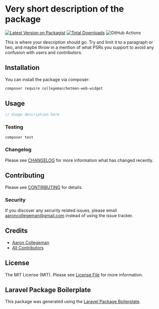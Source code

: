 # Very short description of the package

[![Latest Version on Packagist](https://img.shields.io/packagist/v/collegeman/botman-web-widget.svg?style=flat-square)](https://packagist.org/packages/collegeman/botman-web-widget)
[![Total Downloads](https://img.shields.io/packagist/dt/collegeman/botman-web-widget.svg?style=flat-square)](https://packagist.org/packages/collegeman/botman-web-widget)
![GitHub Actions](https://github.com/collegeman/botman-web-widget/actions/workflows/build-assets.yml/badge.svg)

This is where your description should go. Try and limit it to a paragraph or two, and maybe throw in a mention of what PSRs you support to avoid any confusion with users and contributors.

## Installation

You can install the package via composer:

```bash
composer require collegeman/botman-web-widget
```

## Usage

```php
// Usage description here
```

### Testing

```bash
composer test
```

### Changelog

Please see [CHANGELOG](CHANGELOG.md) for more information what has changed recently.

## Contributing

Please see [CONTRIBUTING](CONTRIBUTING.md) for details.

### Security

If you discover any security related issues, please email aaroncollegeman@gmail.com instead of using the issue tracker.

## Credits

-   [Aaron Collegeman](https://github.com/collegeman)
-   [All Contributors](../../contributors)

## License

The MIT License (MIT). Please see [License File](LICENSE.md) for more information.

## Laravel Package Boilerplate

This package was generated using the [Laravel Package Boilerplate](https://laravelpackageboilerplate.com).
